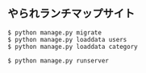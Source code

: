 ## やられランチマップサイト
```
$ python manage.py migrate
$ python manage.py loaddata users
$ python manage.py loaddata category

$ python manage.py runserver
```
